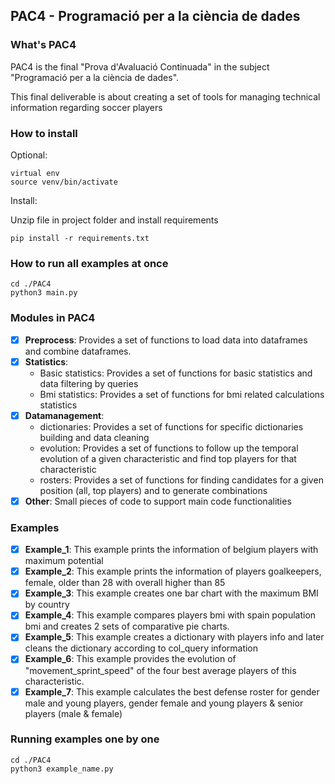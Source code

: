 ## PAC4 - Programació per a la ciència de dades


### What's PAC4
PAC4 is the final "Prova d'Avaluació Continuada" in the subject "Programació per a la ciència de dades".

This final deliverable is about creating a set of tools for managing technical information regarding soccer players 

### How to install
Optional:

    virtual env
    source venv/bin/activate
 Install:

Unzip file in project folder and install requirements

    pip install -r requirements.txt

### How to run all examples at once

    cd ./PAC4
    python3 main.py

### Modules in PAC4

- [x] **Preprocess**: Provides a set of functions to load data into dataframes and combine dataframes.
- [x] **Statistics**:
  - Basic statistics: Provides a set of functions for basic statistics and data filtering by queries
  - Bmi statistics: Provides a set of functions for bmi related calculations statistics
- [x] **Datamanagement**:
  - dictionaries: Provides a set of functions for specific dictionaries building and data cleaning
  - evolution: Provides a set of functions to follow up the temporal evolution of a given characteristic and find top players for that characteristic
  - rosters: Provides a set of functions for finding candidates for a given position (all, top players) and to generate combinations
- [x] **Other**: Small pieces of code to support main code functionalities

### Examples

- [x] **Example_1**: This example prints the information of belgium players with maximum potential
- [x] **Example_2**: This example prints the information of players goalkeepers, female, older than 28 with overall higher than 85
- [x] **Example_3**: This example creates one bar chart with the maximum BMI by country
- [x] **Example_4**: This example compares players bmi with spain population bmi and creates 2 sets of comparative pie charts.
- [x] **Example_5**: This example creates a dictionary with players info and later cleans the dictionary according to col_query information
- [x] **Example_6**: This example provides the evolution of "movement_sprint_speed" of the four best average players of this characteristic.
- [x] **Example_7**: This example calculates the best defense roster for gender male and young players, gender female and young players & senior players (male & female)

### Running examples one by one

    cd ./PAC4
    python3 example_name.py